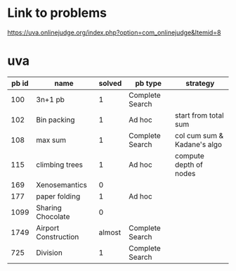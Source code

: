 # Link to problems
https://uva.onlinejudge.org/index.php?option=com_onlinejudge&Itemid=8

# uva
| pb id |         name         | solved |     pb type     |           strategy          |
|-------|----------------------|--------|-----------------|-----------------------------|
|   100 | 3n+1 pb              | 1      | Complete Search |                             |
|   102 | Bin packing          | 1      | Ad hoc          | start from total sum        |
|   108 | max sum              | 1      | Complete Search | col cum sum & Kadane's algo |
|   115 | climbing trees       | 1      | Ad hoc          | compute depth of nodes      |
|   169 | Xenosemantics        | 0      |                 |                             |
|   177 | paper folding        | 1      | Ad hoc          |                             |
|  1099 | Sharing Chocolate    | 0      |                 |                             |
|  1749 | Airport Construction | almost | Complete Search |                             |
|   725 | Division             | 1      | Complete Search |                             |
